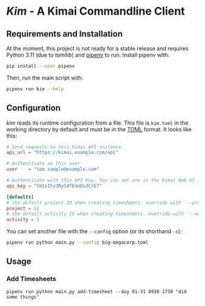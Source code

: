 # _Kim_ - A Kimai Commandline Client

## Requirements and Installation

At the moment, this project is not ready for a stable release and requires Python 3.11 (due to _tomllib_) and [pipenv](https://pipenv.pypa.io/en/latest/) to run. Install pipenv with:

```sh
pip install --user pipenv
```

Then, run the main script with:

```sh
pipenv run kim --help
```

## Configuration

_kim_ reads its runtime configuration from a file. This file is `kim.toml` in the working directory by default and must be in the [TOML](https://toml.io) format. It looks like this:

```toml
# Send requests to this Kimai API instance.
api_url = "https://kimai.example.com/api"

# Authenticate as this user
user    = "tom.sample@example.com"

# Authenticate with this API Key. You can set one in the Kimai Web UI in your user profile.
api_key = "tH1sI5v3RyS4fE4nDs3CrE7"

[defaults]
# the default project ID when creating timesheets. override with `--project`/`-p` option.
project = 12
# the default activity ID when creating timesheets. override with `--activity`/`-a` option.
activity = 3
```

You can set another file with the `--config` option (or its shorthand `-c`):

```sh
pipenv run python main.py --config big-megacorp.toml
```

## Usage

### Add Timesheets

```
pipenv run python main.py add-timesheet --day 01-31 0930 1730 "did some things"
```
